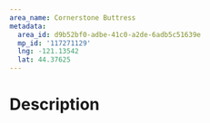 ```yaml
---
area_name: Cornerstone Buttress
metadata:
  area_id: d9b52bf0-adbe-41c0-a2de-6adb5c51639e
  mp_id: '117271129'
  lng: -121.13542
  lat: 44.37625
---
```

# Description
